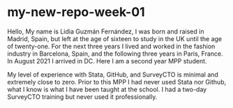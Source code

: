 # my-new-repo-week-01

Hello, My name is Lidia Guzmán Fernández, I was born and raised in Madrid, Spain, but left at the age of sixteen to study in the UK until the age of twenty-one. For the next three years I lived and worked in the fashion industry in Barcelona, Spain, and the following three years in Paris, France. In August 2021 I arrived in DC. Here I am a second year MPP student.

My level of experience with Stata, GitHub, and SurveyCTO is minimal and extremely close to zero. Prior to this MPP I had never used Stata nor Github, what I know is what I have been taught at the school. I had a two-day SurveyCTO training but never used it professionally. 
